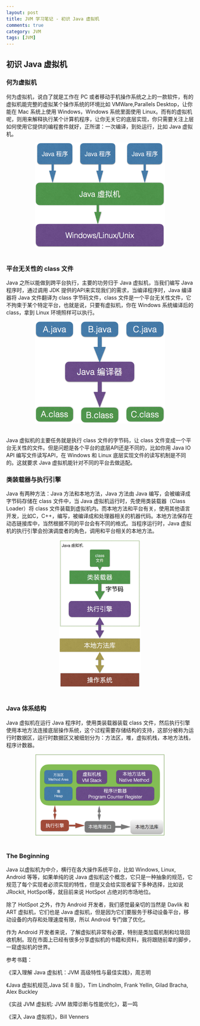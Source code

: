 ```yaml
---
layout: post
title: JVM 学习笔记 - 初识 Java 虚拟机
comments: true
category: JVM
tags: [JVM]
---
```

## 初识 Java 虚拟机

### 何为虚拟机

何为虚拟机，说白了就是工作在 PC 或者移动手机操作系统之上的一款软件，有的虚拟机能完整的虚拟某个操作系统的环境比如 VMWare,Parallels Desktop，让你能在 Mac 系统上使用 Windows，Windows 系统里面使用 Linux。而有的虚拟机呢，则用来解释执行某个计算机程序，让你无关它的底层实现，你只需要关注上层如何使用它提供的编程套件就好，正所谓：一次编译，到处运行，比如 Java 虚拟机。

<div align="center">
<img src="/attachments/images/learn_jvm/learn_jvm_chapter_1.png"  width="350"  height="282"/>
 </div>
<br>

### 平台无关性的 class 文件

Java 之所以能做到跨平台执行，主要的功劳归于 Java 虚拟机，当我们编写 Java 程序时，通过调用 JDK 提供的API来实现我们的需求，当编译程序时，Java 编译器将 Java 文件翻译为 class 字节码文件，class 文件是一个平台无关性文件，它不拘束于某个特定平台，也就是说，只要有虚拟机，你在 Windows 系统编译后的 class，拿到 Linux 环境照样可以执行。

<div align="center">
<img src="/attachments/images/learn_jvm/learn_jvm_chapter_1-2.png" width="350"  height="275" />
 </div>
<br>

Java 虚拟机的主要任务就是执行 class 文件的字节码，让 class 文件变成一个平台无关性的文件。但是问题是各个平台的底层API还是不同的，比如你用 Java IO API 编写文件读写API，在 Windows 和 Linux 底层实现文件的读写机制是不同的。这就要求 Java 虚拟机能针对不同的平台去做适配。

### 类装载器与执行引擎

Java 有两种方法：Java 方法和本地方法，Java 方法由 Java 编写，会被编译成字节码存储在 class 文件中，当 Java 虚拟机运行时，先使用类装载器（Class Loader）将 class 文件装载到虚拟机内。而本地方法和平台有关，使用其他语言开发，比如C，C++，编写，被编译成和处理器相关的机器代码。本地方法保存在动态链接库中，当然根据不同的平台会有不同的格式。当程序运行时，Java 虚拟机的执行引擎会扮演调度者的角色，调用和平台相关的本地方法。

<div align="center">
<img src="/attachments/images/learn_jvm/learn_jvm_chapter_1-3.png" width="220"  height="397"/>
 </div>
<br>

### Java 体系结构
Java 虚拟机在运行 Java 程序时，使用类装载器装载 class 文件，然后执行引擎使用本地方法连接底层操作系统，这个过程需要存储结构的支持，这部分被称为运行时数据区，运行时数据区又被细划分为：方法区，堆，虚拟机栈，本地方法栈，程序计数器。

<div align="center">
<img src="/attachments/images/learn_jvm/learn_jvm_chapter_1-4.png" width="350"  height="221"/>
 </div>
<br>

### The Beginning

Java 以虚拟机为中介，横行在各大操作系统平台，比如 Windows, Linux, Android 等等，如果单纯的说 Java 虚拟机这个概念，它只是一种抽象的规范，它规范了每个实现者必须实现的特性，但是又会给实现者留下多种选择，比如说 JRockit, HotSpot等，就目前来说 HotSpot 占绝对的市场地位。

除了 HotSpot 之外，作为 Android 开发者，我们感觉最亲切的当然是 Davlik 和 ART 虚拟机，它们也是 Java 虚拟机，但是因为它们要服务于移动设备平台，移动设备的内存和处理速度有限，所以 Android 专门做了优化。

作为 Android 开发者来说，了解虚拟机非常有必要，特别是类加载机制和垃圾回收机制。现在市面上已经有很多分享虚拟机的书籍和资料，我将跟随前辈的脚步，一窥虚拟机的世界。


参考书籍：

《深入理解 Java 虚拟机：JVM 高级特性与最佳实践》，周志明

《Java 虚拟机规范,Java SE 8 版》，Tim Lindholm, Frank Yellin, Gilad Bracha, Alex Buckley

《实战 JVM 虚拟机: JVM 故障诊断与性能优化》，葛一鸣

《深入 Java 虚拟机》，Bill Venners
